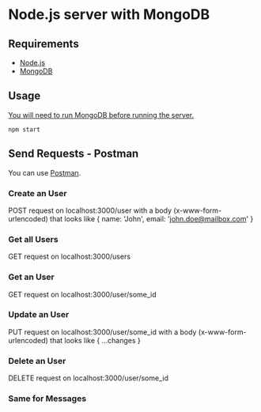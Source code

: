 # Node.js server with MongoDB

## Requirements

* [Node.js](https://nodejs.org/en/download/current/)
* [MongoDB](https://docs.mongodb.com/manual/installation/?jmp=footer#mongodb-community-edition)

## Usage
[You will need to run MongoDB before running the server.](https://docs.mongodb.com/manual/tutorial/install-mongodb-on-ubuntu/#start-mongodb)

```
npm start
```

## Send Requests - Postman

You can use [Postman](https://www.getpostman.com/apps).

### Create an User

POST request on localhost:3000/user with a body (x-www-form-urlencoded) that looks like { name: 'John', email: 'john.doe@mailbox.com' }

### Get all Users

GET request on localhost:3000/users

### Get an User

GET request on localhost:3000/user/some_id

### Update an User

PUT request on localhost:3000/user/some_id with a body (x-www-form-urlencoded) that looks like { ...changes }

### Delete an User

DELETE request on localhost:3000/user/some_id

### Same for Messages
